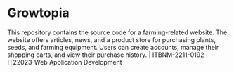 # Growtopia
 This repository contains the source code for a farming-related website. The website offers articles, news, and a product store for purchasing plants, seeds, and farming equipment. Users can create accounts, manage their shopping carts, and view their purchase history. | ITBNM-2211-0192 | IT22023-Web Application Development
